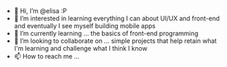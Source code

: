 - 👋 Hi, I’m @elisa :P
- 👀 I’m interested in learning everything I can about UI/UX and front-end and eventually I see myself building mobile apps
- 🌱 I’m currently learning ... the basics of front-end programming
- 💞️ I’m looking to collaborate on ... simple projects that help retain what I'm learning and challenge what I think I know
- 📫 How to reach me ...

<!---
elisayadarola/elisayadarola is a ✨ special ✨ repository because its `README.md` (this file) appears on your GitHub profile.
You can click the Preview link to take a look at your changes.
--->
